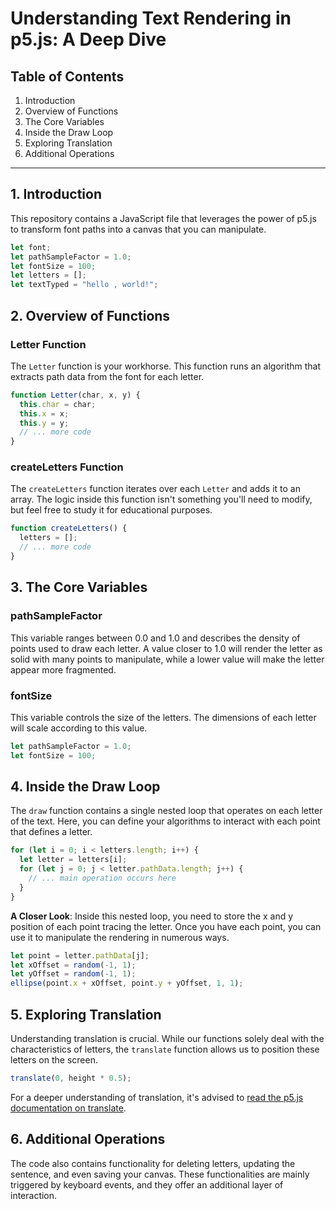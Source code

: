 # Understanding Text Rendering in p5.js: A Deep Dive

## Table of Contents

1. Introduction
2. Overview of Functions
3. The Core Variables
4. Inside the Draw Loop
5. Exploring Translation
6. Additional Operations

---

## 1. Introduction

This repository contains a JavaScript file that leverages the power of p5.js to transform font paths into a canvas that you can manipulate.

```javascript
let font;
let pathSampleFactor = 1.0;
let fontSize = 100;
let letters = [];
let textTyped = "hello , world!";
```

## 2. Overview of Functions

### Letter Function

The `Letter` function is your workhorse. This function runs an algorithm that extracts path data from the font for each letter.

```javascript
function Letter(char, x, y) {
  this.char = char;
  this.x = x;
  this.y = y;
  // ... more code
}
```

### createLetters Function

The `createLetters` function iterates over each `Letter` and adds it to an array. The logic inside this function isn't something you'll need to modify, but feel free to study it for educational purposes.

```javascript
function createLetters() {
  letters = [];
  // ... more code
}
```

## 3. The Core Variables

### pathSampleFactor

This variable ranges between 0.0 and 1.0 and describes the density of points used to draw each letter. A value closer to 1.0 will render the letter as solid with many points to manipulate, while a lower value will make the letter appear more fragmented.

### fontSize

This variable controls the size of the letters. The dimensions of each letter will scale according to this value.

```javascript
let pathSampleFactor = 1.0;
let fontSize = 100;
```

## 4. Inside the Draw Loop

The `draw` function contains a single nested loop that operates on each letter of the text. Here, you can define your algorithms to interact with each point that defines a letter.

```javascript
for (let i = 0; i < letters.length; i++) {
  let letter = letters[i];
  for (let j = 0; j < letter.pathData.length; j++) {
    // ... main operation occurs here
  }
}
```

**A Closer Look**: Inside this nested loop, you need to store the x and y position of each point tracing the letter. Once you have each point, you can use it to manipulate the rendering in numerous ways.

```javascript
let point = letter.pathData[j];
let xOffset = random(-1, 1);
let yOffset = random(-1, 1);
ellipse(point.x + xOffset, point.y + yOffset, 1, 1);
```

## 5. Exploring Translation

Understanding translation is crucial. While our functions solely deal with the characteristics of letters, the `translate` function allows us to position these letters on the screen.

```javascript
translate(0, height * 0.5);
```

For a deeper understanding of translation, it's advised to [read the p5.js documentation on translate](https://p5js.org/reference/#/p5/translate).

## 6. Additional Operations

The code also contains functionality for deleting letters, updating the sentence, and even saving your canvas. These functionalities are mainly triggered by keyboard events, and they offer an additional layer of interaction.
